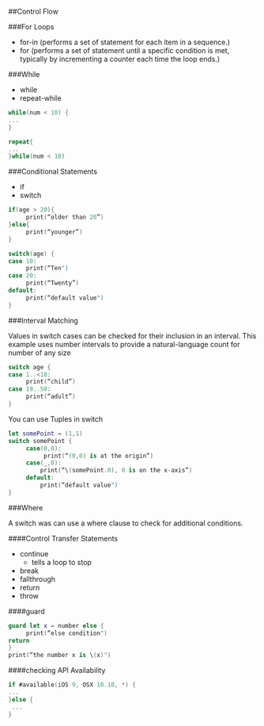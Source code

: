 ##Control Flow

###For Loops

- for-in (performs a set of statement for each item in a sequence.)
- for (performs a set of statement until a specific condition is met, typically by incrementing a counter each time the loop ends.)

###While

- while
- repeat-while

```swift
while(num < 10) {
...
}
```

```swift
repeat{
...
}while(num < 10)
```

###Conditional Statements

- if
- switch

```swift
if(age > 20){
     print(“older than 20”)
}else{
     print(“younger”)
}
```


```swift
switch(age) {
case 10:
     print(“Ten")
case 20:
     print(“Twenty”)
default:
     print(“default value")
}
```

###Interval Matching

Values in switch cases can be checked for their inclusion in an interval. This example uses number intervals to provide a natural-language count for number of any size

```swift
switch age {
case 1..<18:
     print(“child”)
case 19..50:
     print(“adult”)
}
```

You can use Tuples in switch

```swift
let somePoint = (1,1)
switch somePoint {
     case(0,0):
          print(“(0,0) is at the origin”)
     case(_,0):
         print(“\(somePoint.0), 0 is on the x-axis”)
     default:
         print(“default value")
}
```

###Where

A switch was can use a where clause to check for additional conditions.

####Control Transfer Statements

- continue
    - tells a loop to stop
- break
- fallthrough
- return
- throw

####guard

```swift
guard let x = number else {
     print(“else condition")
return
}
print(“the number x is \(x)")
```

####checking API Availability

```swift
if #available(iOS 9, OSX 10.10, *) {
...
}else {
 ...
}
```
